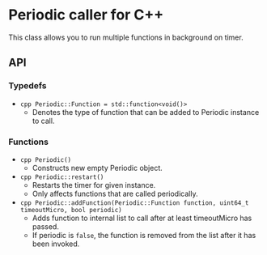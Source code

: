 # Periodic caller for C++

This class allows you to run multiple functions in background on timer.

## API
### Typedefs
* ```cpp Periodic::Function = std::function<void()> ```
	* Denotes the type of function that can be added to Periodic instance to call.
### Functions
* ```cpp Periodic() ```
	* Constructs new empty Periodic object.
* ```cpp Periodic::restart() ```
	* Restarts the timer for given instance.
	* Only affects functions that are called periodically.
* ```cpp Periodic::addFunction(Periodic::Function function, uint64_t timeoutMicro, bool periodic) ```
	*  Adds function to internal list to call after at least timeoutMicro has passed.
	* If periodic is ```false```, the function is removed from the list after it has been invoked.